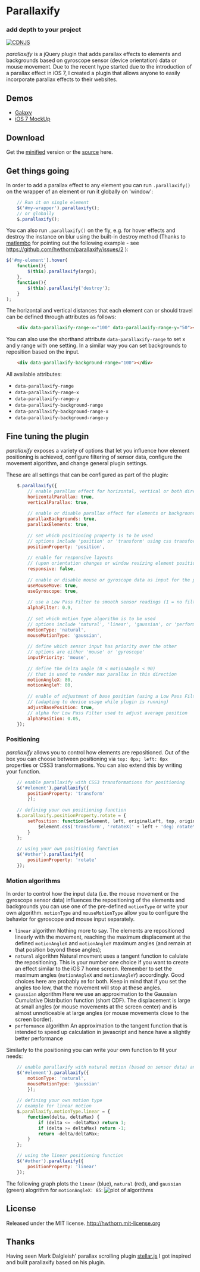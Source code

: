 # Parallaxify
### add depth to your project
[![CDNJS](https://img.shields.io/cdnjs/v/parallaxify.svg)](https://cdnjs.com/libraries/parallaxify)

*parallaxify* is a jQuery plugin that adds parallax effects to elements and backgrounds based on gyroscope sensor (device orientation) data or mouse movement. Due to the recent hype started due to the introduction of a parallax effect in iOS 7, I created a plugin that allows anyone to easily incorporate parallax effects to their websites.

## Demos

* [Galaxy](http://hwthorn.github.io/parallaxify/demo/galaxy.html)
* [iOS 7 MockUp](http://hwthorn.github.io/parallaxify/demo/ios.html)

## Download

Get the [minified](https://raw.github.com/hwthorn/parallaxify/master/jquery.parallaxify.min.js) version or the [source](https://raw.github.com/hwthorn/parallaxify/master/jquery.parallaxify.js) here.

## Get things going

In order to add a parallax effect to any element you can run `.parallaxify()` on the wrapper of an element or run it globally on 'window':

``` js
    // Run it on single element
    $('#my-wrapper').parallaxify();
    // or globally
    $.parallaxify();
```

You can also run `.parallaxify()` on the fly, e.g. for hover effects and destroy the instance on blur using the built-in destroy method (Thanks to [matlembo](https://github.com/matlembo) for pointing out the following example - see https://github.com/hwthorn/parallaxify/issues/2 ):

``` js
$('#my-element').hover(
    function(){
        $(this).parallaxify(args);
    },
    function(){
        $(this).parallaxify('destroy');
    }
);
```

The horizontal and vertical distances that each element can or should travel can be defined through attributes as follows:

``` html
    <div data-parallaxify-range-x="100" data-parallaxify-range-y="50"></div>
```

You can also use the shorthand attribute `data-parallaxify-range` to set x and y range with one setting. In a similar way you can set backgrounds to reposition based on the input.

``` html
    <div data-parallaxify-background-range="100"></div>
```

All available attributes:
* `data-parallaxify-range`
* `data-parallaxify-range-x`
* `data-parallaxify-range-y`
* `data-parallaxify-background-range`
* `data-parallaxify-background-range-x`
* `data-parallaxify-background-range-y`


## Fine tuning the plugin

*parallaxify* exposes a variety of options that let you influence how element positioning is achieved, configure filtering of sensor data, configure the movement algorithm, and change general plugin settings.

These are all settings that can be configured as part of the plugin:

``` js
    $.parallaxify({
        // enable parallax effect for horizontal, vertical or both directions
        horizontalParallax: true,
        verticalParallax: true,
        
        // enable or disable parallax effect for elements or backgrounds
        parallaxBackgrounds: true,
        parallaxElements: true,
        
        // set which positioning property is to be used
        // options include 'position' or 'transform' using css transformations
        positionProperty: 'position',
        
        // enable for responsive layouts
        // (upon orientation changes or window resizing element positions are reevaluated
        responsive: false,
        
        // enable or disable mouse or gyroscope data as input for the plugin
        useMouseMove: true,
        useGyroscope: true,
        
        // use a Low Pass Filter to smooth sensor readings (1 = no filter)
        alphaFilter: 0.9,
        
        // set which motion type algorithm is to be used
        // options include 'natural', 'linear', 'gaussian', or 'performance'
        motionType: 'natural',
        mouseMotionType: 'gaussian',
		
		// define which sensor input has priority over the other
		// options are either 'mouse' or 'gyroscope'
		inputPriority: 'mouse',
        
        // define the delta angle (0 < motionAngle < 90) 
        // that is used to render max parallax in this direction
        motionAngleX: 80,
        motionAngleY: 80,
        
        // enable of adjustment of base position (using a Low Pass Filter)
        // (adapting to device usage while plugin is running)
        adjustBasePosition: true,
        // alpha for Low Pass Filter used to adjust average position
        alphaPosition: 0.05,
    });
```

### Positioning

*parallaxify* allows you to control how elements are repositioned. Out of the box you can choose between positioning via `top: 0px; left: 0px` properties or CSS3 transformations. You can also extend this by writing your function.

``` js
    // enable parallaxify with CSS3 transformations for positioning
    $('#element').parallaxify({
        positionProperty: 'transform'
        });
        
    // defining your own positioning function
    $.parallaxify.positionProperty.rotate = {
        setPosition: function($element, left, originalLeft, top, originalTop) {
            $element.css('transform', 'rotateX(' + left + 'deg) rotateY(' + top + 'deg)');
        }
    };
        
    // using your own positioning function
    $('#other').parallaxify({
        positionProperty: 'rotate'
    });
```

### Motion algorithms

In order to control how the input data (i.e. the mouse movement or the gyroscope sensor data) influences the repositioning of the elements and backgrounds you can use one of the pre-defined `motionType` or write your own algorithm. `motionType` and `mouseMotionType` allow you to configure the behavior for gyroscope and mouse input separately.

*   `linear` algorithm
    Nothing more to say. The elements are repositioned linearly with the movement, reaching the maximum displacement at the defined `motionAngleX` and `motionAngleY` maximum angles (and remain at that position beyond these angles);
*   `natural` algorithm
    Natural movment uses a tangent function to calulate the repositioning. This is your number one choice if you want to create an effect similar to the iOS 7 home screen. Remember to set the maximum angles (`motionAngleX` and `motionAngleY`) accordingly. Good choices here are probably `80` for both. Keep in mind that if you set the angles too low, that the movement will stop at these angles.
*   `gaussian` algorithm
    Here we use an approximation to the Gaussian Cumulative Distribution function (short CDF). The displacement is large at small angles (or mouse movements at the screen center) and is almost unnoticeable at large angles (or mouse movements close to the screen border).
*   `performance` algorithm
    An approximation to the tangent function that is intended to speed up calculation in javascript and hence have a slightly better performance

Similarly to the positioning you can write your own function to fit your needs:

``` js
    // enable parallaxify with natural motion (based on sensor data) and the gaussian algorithm for mouse movement
    $('#element').parallaxify({
        motionType: 'natural',
        mouseMotionType: 'gaussian'
        });
        
    // defining your own motion type
    // example for linear motion
    $.parallaxify.motionType.linear = {
        function(delta, deltaMax) {
            if (delta <= -deltaMax) return 1;
            if (delta >= deltaMax) return -1;
            return -delta/deltaMax;
        }
    };

    // using the linear positioning function
    $('#other').parallaxify({
        positionProperty: 'linear'
    });
```

The following graph plots the `linear` (blue), `natural` (red), and `gaussian` (green) alogrithm for `motionAngleX: 85`:
![plot of algorithms](https://raw.github.com/hwthorn/parallaxify/master/doc/plot.png "Plot of algorithms: linear (blue), natural (red), gaussian (green)")

## License

Released under the MIT license.
http://hwthorn.mit-license.org

## Thanks

Having seen Mark Dalgleish' parallax scrolling plugin [stellar.js](http://markdalgleish.com/projects/stellar.js) I got inspired and built parallaxify based on his plugin.
